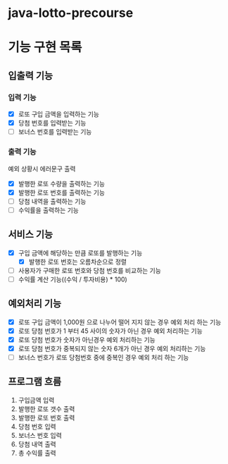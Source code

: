 # java-lotto-precourse

# 기능 구현 목록

## 입출력 기능

### 입력 기능

- [x] 로또 구입 금액을 입력하는 기능
- [x] 당첨 번호를 입력받는 기능
- [ ] 보너스 번호를 입력받는 기능

### 출력 기능

예외 상황시 에러문구 출력

- [x] 발행한 로또 수량을 출력하는 기능
- [x] 발행한 로또 번호를 출력하는 기능
- [ ] 당첨 내역을 출력하는 기능
- [ ] 수익률을 출력하는 기능

## 서비스 기능

- [x] 구입 금액에 해당하는 만큼 로또를 발행하는 기능
    - [x] 발행한 로또 번호는 오름차순으로 정렬
- [ ] 사용자가 구매한 로또 번호와 당첨 번호를 비교하는 기능
- [ ] 수익률 계산 기능((수익 / 투자비용) * 100)

## 예외처리 기능

- [x] 로또 구입 금액이 1,000원 으로 나누어 떨어 지지 않는 경우 예외 처리 하는 기능
- [x] 로또 당첨 번호가 1 부터 45 사이의 숫자가 아닌 경우 예외 처리하는 기능
- [x] 로또 당첨 번호가 숫자가 아닌경우 예외 처리하는 기능
- [x] 로또 당첨 번호가 중복되지 않는 숫자 6개가 아닌 경우 예외 처리하는 기능
- [ ] 보너스 번호가 로또 당첨번호 중에 중복인 경우 예외 처리 하는 기능

## 프로그램 흐름

1. 구입금액 입력
2. 발행한 로또 갯수 출력
2. 발행한 로또 번호 출력
3. 당첨 번호 입력
4. 보너스 번호 입력
5. 당첨 내역 출력
6. 총 수익률 출력